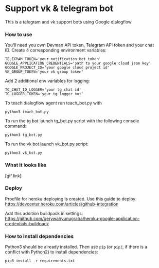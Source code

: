 # Support vk & telegram bot

This is a telegram and vk support bots using Google dialogflow.

### How to use

You'll need you own Devman API token, Telegram API token and your chat ID.
Create 4 corresponding environment variables:
```
TELEGRAM_TOKEN='your notification bot token'
GOOGLE_APPLICATION_CREDENTIALS='path to your google cloud json key'
GOOGLE_PROJECT_ID='your google cloud project id'
VK_GROUP_TOKEN='your vk group token'
```
Add 2 additional env variables for logging:
```
TG_CHAT_ID_LOGGER='your tg chat id'
TG_LOGGER_TOKEN='your tg logger bot'
```
To teach dialogflow agent run teach_bot.py with
```
python3 teach_bot.py
```
To run the tg bot launch tg_bot.py script with the following console command:
```
python3 tg_bot.py
```
To run the vk bot launch vk_bot.py script:
```
python3 vk_bot.py
```
### What it looks like

[gif link]

### Deploy

Procfile for heroku deploying is created. Use this guide to deploy:
https://devcenter.heroku.com/articles/github-integration

Add this addition buildpack in settings:
https://github.com/gerywahyunugraha/heroku-google-application-credentials-buildpack

### How to install dependencies

Python3 should be already installed. 
Then use `pip` (or `pip3`, if there is a conflict with Python2) to install dependencies:
```
pip3 install -r requirements.txt
```
